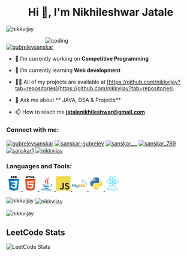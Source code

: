<h1 align="center">Hi 👋, I'm Nikhileshwar Jatale</h1>
<p align="left"> <img src="https://komarev.com/ghpvc/?username=nikkvijay&label=Profile%20views&color=0e75b6&style=flat" alt="nikkvijay" /> </p>
<img align="right" alt="coding" width ="400" src="https://user-images.githubusercontent.com/46869388/89207039-b899e600-d5d7-11ea-90d0-c894383d35b4.gif">

<p align="left"> <a href="https://twitter.com/gubreleysanskar" target="blank"><img src="https://img.shields.io/twitter/follow/gubreleysanskar?logo=twitter&style=for-the-badge" alt="gubreleysanskar" /></a> </p>

- 🔭 I’m currently working on **Competitive Programming**

- 🌱 I’m currently learning **Web development**

- 👨‍💻 All of my projects are available at [https://github.com/nikkvijay?tab=repositories](https://github.com/nikkvijay?tab=repositories)

- 💬 Ask me about ** JAVA, DSA & Projects**

- 📫 How to reach me **jatalenikhileshwar@gmail.com**

<h3 align="left">Connect with me:</h3>
<p align="left">
<a href="https://twitter.com/gubreleysanskar" target="blank"><img align="center" src="https://raw.githubusercontent.com/rahuldkjain/github-profile-readme-generator/master/src/images/icons/Social/twitter.svg" alt="gubreleysanskar" height="30" width="40" /></a>
<a href="https://linkedin.com/in/sanskar-gubreley" target="blank"><img align="center" src="https://raw.githubusercontent.com/rahuldkjain/github-profile-readme-generator/master/src/images/icons/Social/linked-in-alt.svg" alt="sanskar-gubreley" height="30" width="40" /></a>
<a href="https://instagram.com/sanskar_._" target="blank"><img align="center" src="https://raw.githubusercontent.com/rahuldkjain/github-profile-readme-generator/master/src/images/icons/Social/instagram.svg" alt="sanskar_._" height="30" width="40" /></a>
<a href="https://www.codechef.com/users/sanskar_789" target="blank"><img align="center" src="https://pbs.twimg.com/profile_images/1477930785537605633/ROTVNVz7_400x400.jpg" alt="sanskar_789" height="30" width="40" /></a>
<a href="https://www.hackerrank.com/sanskar1" target="blank"><img align="center" src="https://raw.githubusercontent.com/rahuldkjain/github-profile-readme-generator/master/src/images/icons/Social/hackerrank.svg" alt="sanskar1" height="30" width="40" /></a>
<a href="https://leetcode.com/nikkvijay" target="blank"><img align="center" src="https://raw.githubusercontent.com/rahuldkjain/github-profile-readme-generator/master/src/images/icons/Social/leet-code.svg" alt="nikkvijay" height="30" width="40" /></a>
</p>

<h3 align="left">Languages and Tools:</h3>
<p align="left"> 
<a href="https://www.w3schools.com/css/" target="_blank" rel="noreferrer"> <img src="https://raw.githubusercontent.com/devicons/devicon/master/icons/css3/css3-original-wordmark.svg" alt="css3" width="40" height="40"/> </a> 
<a href="https://www.w3.org/html/" target="_blank" rel="noreferrer"> <img src="https://raw.githubusercontent.com/devicons/devicon/master/icons/html5/html5-original-wordmark.svg" alt="html5" width="40" height="40"/> </a> 
<a href="https://www.java.com" target="_blank" rel="noreferrer"> <img src="https://raw.githubusercontent.com/devicons/devicon/master/icons/java/java-original.svg" alt="java" width="40" height="40"/> </a> 
<a href="https://developer.mozilla.org/en-US/docs/Web/JavaScript" target="_blank" rel="noreferrer"> <img src="https://raw.githubusercontent.com/devicons/devicon/master/icons/javascript/javascript-original.svg" alt="javascript" width="40" height="40"/> </a> 
<a href="https://www.mysql.com/" target="_blank" rel="noreferrer"> <img src="https://raw.githubusercontent.com/devicons/devicon/master/icons/mysql/mysql-original-wordmark.svg" alt="mysql" width="40" height="40"/> </a> 
<a href="https://www.python.org" target="_blank" rel="noreferrer"> <img src="https://raw.githubusercontent.com/devicons/devicon/master/icons/python/python-original.svg" alt="python" width="40" height="40"/> </a> 
<a href="https://reactjs.org/" target="_blank" rel="noreferrer"> <img src="https://raw.githubusercontent.com/devicons/devicon/master/icons/react/react-original-wordmark.svg" alt="react" width="40" height="40"/> </a> 
</p>

<p><img align="left" src="https://github-readme-stats.vercel.app/api/top-langs?username=nikkvijay&show_icons=true&locale=en&layout=compact" alt="nikkvijay" /></p>

<p>&nbsp;<img align="center" src="https://github-readme-stats.vercel.app/api?username=nikkvijay&show_icons=true&locale=en" alt="nikkvijay" /></p>

<p><img align="center" src="https://github-readme-streak-stats.herokuapp.com/?user=nikkvijay&" alt="nikkvijay" /></p>

## LeetCode Stats

![LeetCode Stats](https://leetcode-stats-api.herokuapp.com/nikkvijay)
